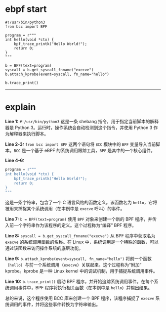 # ebpf start 

```
#!/usr/bin/python3  
from bcc import BPF

program = r"""
int hello(void *ctx) {
    bpf_trace_printk("Hello World!");
    return 0;
}
"""

b = BPF(text=program)
syscall = b.get_syscall_fnname("execve")
b.attach_kprobe(event=syscall, fn_name="hello")

b.trace_print()
```



---
# explain

**Line 1:** `#!/usr/bin/python3`
这是一条 shebang 指令，用于指定当前脚本的解释器是 Python 3。运行时，操作系统会自动检测到这个指令，并使用 Python 3 作为解释器来执行脚本。

**Line 2-3:** `from bcc import BPF`
这两个语句将 `BCC` 模块中的 `BPF` 变量导入当前脚本。`BCC` 是一个基于 eBPF 的系统调用跟踪工具，`BPF` 是其中的一个核心组件。

**Line 4-6:**
```python
program = r"""
int hello(void *ctx) {
    bpf_trace_printk("Hello World!");
    return 0;
}
"""
```
这是一条字符串，包含了一个 C 语言风格的函数定义。该函数名为 `hello`，它将被用来捕捉某个系统调用（在本例中是 `execve` 呼叫）的事件。

**Line 7:** `b = BPF(text=program)`
使用 `BPF` 对象来创建一个新的 BPF 程序，并传入前一个字符串作为该程序的定义。这个过程称为“编译” BPF 程序。

**Line 8:** `syscall = b.get_syscall_fnname("execve")`
从 BPF 程序中获取名为 `execve` 的系统调用函数的名称。在 Linux 中，系统调用是一个特殊的函数，可以通过该函数来访问操作系统的底层功能。

**Line 9:** `b.attach_kprobe(event=syscall, fn_name="hello")`
将前一个函数（`hello`）与前一个系统调用（`execve`）关联起来。这个过程称为“附加” kprobe。kprobe 是一种 Linux kernel 中的调试机制，用于捕捉系统调用事件。

**Line 10:** `b.trace_print()`
启动 BPF 程序，并开始追踪系统调用事件。在每个系统调用事件中，BPF 程序将执行相关函数（在本例中是 `hello`）并输出结果。

总的来说，这个程序使用 BCC 庫来创建一个 BPF 程序，该程序捕捉了 `execve` 系统调用的事件，并将这些事件转换为字符串输出。
